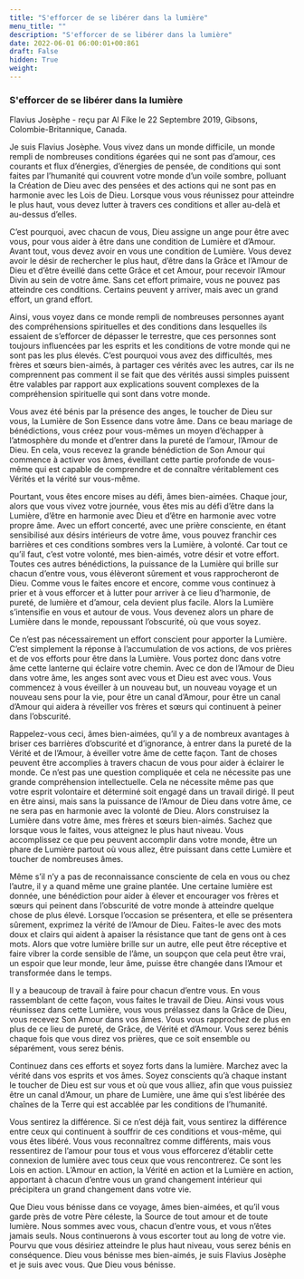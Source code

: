 ```yaml
---
title: "S'efforcer de se libérer dans la lumière"
menu_title: ""
description: "S'efforcer de se libérer dans la lumière"
date: 2022-06-01 06:00:01+00:861
draft: False
hidden: True
weight:
---
```

### S'efforcer de se libérer dans la lumière

Flavius Josèphe - reçu par Al Fike le 22 Septembre 2019, Gibsons, Colombie-Britannique, Canada.

Je suis Flavius Josèphe. Vous vivez dans un monde difficile, un monde rempli de nombreuses conditions égarées qui ne sont pas d’amour, ces courants et flux d’énergies, d’énergies de pensée, de conditions qui sont faites par l’humanité qui couvrent votre monde d’un voile sombre, polluant la Création de Dieu avec des pensées et des actions qui ne sont pas en harmonie avec les Lois de Dieu. Lorsque vous vous réunissez pour atteindre le plus haut, vous devez lutter à travers ces conditions et aller au-delà et au-dessus d’elles.

C’est pourquoi, avec chacun de vous, Dieu assigne un ange pour être avec vous, pour vous aider à être dans une condition de Lumière et d’Amour. Avant tout, vous devez avoir en vous une condition de Lumière. Vous devez avoir le désir de rechercher le plus haut, d’être dans la Grâce et l’Amour de Dieu et d’être éveillé dans cette Grâce et cet Amour, pour recevoir l’Amour Divin au sein de votre âme. Sans cet effort primaire, vous ne pouvez pas atteindre ces conditions. Certains peuvent y arriver, mais avec un grand effort, un grand effort.

Ainsi, vous voyez dans ce monde rempli de nombreuses personnes ayant des compréhensions spirituelles et des conditions dans lesquelles ils essaient de s’efforcer de dépasser le terrestre, que ces personnes sont toujours influencées par les esprits et les conditions de votre monde qui ne sont pas les plus élevés. C’est pourquoi vous avez des difficultés, mes frères et sœurs bien-aimés, à partager ces vérités avec les autres, car ils ne comprennent pas comment il se fait que des vérités aussi simples puissent être valables par rapport aux explications souvent complexes de la compréhension spirituelle qui sont dans votre monde.

Vous avez été bénis par la présence des anges, le toucher de Dieu sur vous, la Lumière de Son Essence dans votre âme. Dans ce beau mariage de bénédictions, vous créez pour vous-mêmes un moyen d’échapper à l’atmosphère du monde et d’entrer dans la pureté de l’amour, l’Amour de Dieu. En cela, vous recevez la grande bénédiction de Son Amour qui commence à activer vos âmes, éveillant cette partie profonde de vous-même qui est capable de comprendre et de connaître véritablement ces Vérités et la vérité sur vous-même.

Pourtant, vous êtes encore mises au défi, âmes bien-aimées. Chaque jour, alors que vous vivez votre journée, vous êtes mis au défi d’être dans la Lumière, d’être en harmonie avec Dieu et d’être en harmonie avec votre propre âme. Avec un effort concerté, avec une prière consciente, en étant sensibilisé aux désirs intérieurs de votre âme, vous pouvez franchir ces barrières et ces conditions sombres vers la Lumière, à volonté. Car tout ce qu’il faut, c’est votre volonté, mes bien-aimés, votre désir et votre effort. Toutes ces autres bénédictions, la puissance de la Lumière qui brille sur chacun d’entre vous, vous élèveront sûrement et vous rapprocheront de Dieu. Comme vous le faites encore et encore, comme vous continuez à prier et à vous efforcer et à lutter pour arriver à ce lieu d’harmonie, de pureté, de lumière et d’amour, cela devient plus facile. Alors la Lumière s’intensifie en vous et autour de vous. Vous devenez alors un phare de Lumière dans le monde, repoussant l’obscurité, où que vous soyez.

Ce n’est pas nécessairement un effort conscient pour apporter la Lumière. C’est simplement la réponse à l’accumulation de vos actions, de vos prières et de vos efforts pour être dans la Lumière. Vous portez donc dans votre âme cette lanterne qui éclaire votre chemin. Avec ce don de l’Amour de Dieu dans votre âme, les anges sont avec vous et Dieu est avec vous. Vous commencez à vous éveiller à un nouveau but, un nouveau voyage et un nouveau sens pour la vie, pour être un canal d’Amour, pour être un canal d’Amour qui aidera à réveiller vos frères et sœurs qui continuent à peiner dans l’obscurité.

Rappelez-vous ceci, âmes bien-aimées, qu’il y a de nombreux avantages à briser ces barrières d’obscurité et d’ignorance, à entrer dans la pureté de la Vérité et de l’Amour, à éveiller votre âme de cette façon. Tant de choses peuvent être accomplies à travers chacun de vous pour aider à éclairer le monde. Ce n’est pas une question compliquée et cela ne nécessite pas une grande compréhension intellectuelle. Cela ne nécessite même pas que votre esprit volontaire et déterminé soit engagé dans un travail dirigé. Il peut en être ainsi, mais sans la puissance de l’Amour de Dieu dans votre âme, ce ne sera pas en harmonie avec la volonté de Dieu. Alors construisez la Lumière dans votre âme, mes frères et sœurs bien-aimés. Sachez que lorsque vous le faites, vous atteignez le plus haut niveau. Vous accomplissez ce que peu peuvent accomplir dans votre monde, être un phare de Lumière partout où vous allez, être puissant dans cette Lumière et toucher de nombreuses âmes.

Même s’il n’y a pas de reconnaissance consciente de cela en vous ou chez l’autre, il y a quand même une graine plantée. Une certaine lumière est donnée, une bénédiction pour aider à élever et encourager vos frères et sœurs qui peinent dans l’obscurité de votre monde à atteindre quelque chose de plus élevé. Lorsque l’occasion se présentera, et elle se présentera sûrement, exprimez la vérité de l’Amour de Dieu. Faites-le avec des mots doux et clairs qui aident à apaiser la résistance que tant de gens ont à ces mots. Alors que votre lumière brille sur un autre, elle peut être réceptive et faire vibrer la corde sensible de l’âme, un soupçon que cela peut être vrai, un espoir que leur monde, leur âme, puisse être changée dans l’Amour et transformée dans le temps.

Il y a beaucoup de travail à faire pour chacun d’entre vous. En vous rassemblant de cette façon, vous faites le travail de Dieu. Ainsi vous vous réunissez dans cette Lumière, vous vous prélassez dans la Grâce de Dieu, vous recevez Son Amour dans vos âmes. Vous vous rapprochez de plus en plus de ce lieu de pureté, de Grâce, de Vérité et d’Amour. Vous serez bénis chaque fois que vous direz vos prières, que ce soit ensemble ou séparément, vous serez bénis.

Continuez dans ces efforts et soyez forts dans la lumière. Marchez avec la vérité dans vos esprits et vos âmes. Soyez conscients qu’à chaque instant le toucher de Dieu est sur vous et où que vous alliez, afin que vous puissiez être un canal d’Amour, un phare de Lumière, une âme qui s’est libérée des chaînes de la Terre qui est accablée par les conditions de l’humanité.

Vous sentirez la différence. Si ce n’est déjà fait, vous sentirez la différence entre ceux qui continuent à souffrir de ces conditions et vous-même, qui vous êtes libéré. Vous vous reconnaîtrez comme différents, mais vous ressentirez de l’amour pour tous et vous vous efforcerez d’établir cette connexion de lumière avec tous ceux que vous rencontrerez. Ce sont les Lois en action. L’Amour en action, la Vérité en action et la Lumière en action, apportant à chacun d’entre vous un grand changement intérieur qui précipitera un grand changement dans votre vie.

Que Dieu vous bénisse dans ce voyage, âmes bien-aimées, et qu’il vous garde près de votre Père céleste, la Source de tout amour et de toute lumière. Nous sommes avec vous, chacun d’entre vous, et vous n’êtes jamais seuls. Nous continuerons à vous escorter tout au long de votre vie. Pourvu que vous désiriez atteindre le plus haut niveau, vous serez bénis en conséquence. Dieu vous bénisse mes bien-aimés, je suis Flavius Josèphe et je suis avec vous. Que Dieu vous bénisse.
